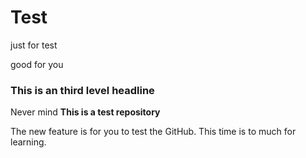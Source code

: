 # Test
just for test

good for you

### This is an third level headline

Never mind
**This is a test repository**

The new feature is for you to test the GitHub.
This time is to much for learning.
